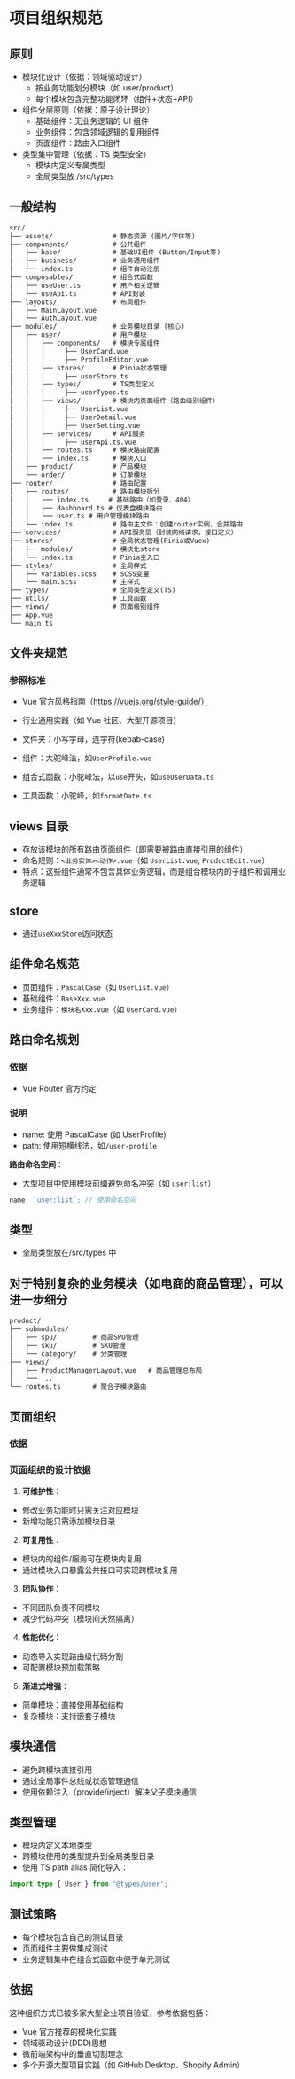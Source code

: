 # 项目组织规范

## 原则

- 模块化设计（依据：领域驱动设计）
  - 按业务功能划分模块（如 user/product）
  - 每个模块包含完整功能闭环（组件+状态+API）
- 组件分层原则（依据：原子设计理论）
  - 基础组件：无业务逻辑的 UI 组件
  - 业务组件：包含领域逻辑的复用组件
  - 页面组件：路由入口组件
- 类型集中管理（依据：TS 类型安全）
  - 模块内定义专属类型
  - 全局类型放 /src/types

## 一般结构

```txt
src/
├── assets/               # 静态资源 (图片/字体等)
├── components/           # 公共组件
│   ├── base/             # 基础UI组件 (Button/Input等)
│   ├── business/         # 业务通用组件
│   └── index.ts          # 组件自动注册
├── composables/          # 组合式函数
│   ├── useUser.ts        # 用户相关逻辑
│   └── useApi.ts         # API封装
├── layouts/              # 布局组件
│   ├── MainLayout.vue
│   └── AuthLayout.vue
├── modules/              # 业务模块目录 (核心)
│   ├── user/             # 用户模块
│   │   ├── components/   # 模块专属组件
│   │   │     ├── UserCard.vue
│   │   │     ├── ProfileEditor.vue
│   │   ├── stores/       # Pinia状态管理
│   │   │     ├── userStore.ts
│   │   ├── types/        # TS类型定义
│   │   │     ├── userTypes.ts
│   │   ├── views/        # 模块内页面组件（路由级别组件）
│   │   │     ├── UserList.vue
│   │   │     ├── UserDetail.vue
│   │   │     ├── UserSetting.vue
│   │   ├── services/     # API服务
│   │   │     ├── userApi.ts.vue
│   │   ├── routes.ts     # 模块路由配置
│   │   ├── index.ts      # 模块入口
│   ├── product/          # 产品模块
│   └── order/            # 订单模块
├── router/               # 路由配置
│   ├── routes/           # 路由模块拆分
│   │   ├── index.ts     # 基础路由（如登录、404）
│   │   ├── dashboard.ts # 仪表盘模块路由
│   │   └── user.ts # 用户管理模块路由
│   └── index.ts          # 路由主文件：创建router实例，合并路由
├── services/             # API服务层（封装网络请求，接口定义）
├── stores/               # 全局状态管理(Pinia或Vuex)
│   ├── modules/          # 模块化store
│   └── index.ts          # Pinia主入口
├── styles/               # 全局样式
│   ├── variables.scss    # SCSS变量
│   └── main.scss         # 主样式
├── types/                # 全局类型定义(TS)
├── utils/                # 工具函数
├── views/                # 页面级别组件
├── App.vue
└── main.ts
```

## 文件夹规范

### 参照标准

- Vue 官方风格指南（https://vuejs.org/style-guide/）
- 行业通用实践（如 Vue 社区、大型开源项目）

- 文件夹：小写字母，连字符(kebab-case)
- 组件：大驼峰法，如`UserProfile.vue`
- 组合式函数：小驼峰法，以`use`开头，如`useUserData.ts`
- 工具函数：小驼峰，如`formatDate.ts`

## views 目录

- 存放该模块的所有路由页面组件（即需要被路由直接引用的组件）
- 命名规则：`<业务实体><动作>.vue`（如 `UserList.vue`, `ProductEdit.vue`）
- 特点：这些组件通常不包含具体业务逻辑，而是组合模块内的子组件和调用业务逻辑

## store

- 通过`useXxxStore`访问状态

## 组件命名规范

- 页面组件：`PascalCase`（如 `UserList.vue`）
- 基础组件：`BaseXxx.vue`
- 业务组件：`模块名Xxx.vue`（如 `UserCard.vue`）

## 路由命名规划

### 依据

- Vue Router 官方约定

### 说明

- name: 使用 PascalCase (如 UserProfile)
- path: 使用短横线法，如`/user-profile`

**路由命名空间**：

- 大型项目中使用模块前缀避免命名冲突（如 `user:list`）

```typescript
name: `user:list`; // 使用命名空间
```

## 类型

- 全局类型放在/src/types 中

## 对于特别复杂的业务模块（如电商的商品管理），可以进一步细分

```txt
product/
├── submodules/
│   ├── spu/         # 商品SPU管理
│   ├── sku/         # SKU管理
│   └── category/    # 分类管理
├── views/
│   ├── ProductManagerLayout.vue   # 商品管理总布局
│   └── ...
└── routes.ts        # 聚合子模块路由

```

## 页面组织

### 依据

### 页面组织的设计依据

1. **可维护性**：

- 修改业务功能时只需关注对应模块
- 新增功能只需添加模块目录

2. **可复用性**：

- 模块内的组件/服务可在模块内复用
- 通过模块入口暴露公共接口可实现跨模块复用

3. **团队协作**：

- 不同团队负责不同模块
- 减少代码冲突（模块间天然隔离）

4. **性能优化**：

- 动态导入实现路由级代码分割
- 可配置模块预加载策略

5. **渐进式增强**：

- 简单模块：直接使用基础结构
- 复杂模块：支持嵌套子模块

## 模块通信

- 避免跨模块直接引用
- 通过全局事件总线或状态管理通信
- 使用依赖注入（provide/inject）解决父子模块通信

## 类型管理

- 模块内定义本地类型
- 跨模块使用的类型提升到全局类型目录
- 使用 TS path alias 简化导入：

```typescript
import type { User } from '@types/user';
```

## 测试策略

- 每个模块包含自己的测试目录
- 页面组件主要做集成测试
- 业务逻辑集中在组合式函数中便于单元测试

## 依据

这种组织方式已被多家大型企业项目验证，参考依据包括：

- Vue 官方推荐的模块化实践
- 领域驱动设计(DDD)思想
- 微前端架构中的垂直切割理念
- 多个开源大型项目实践（如 GitHub Desktop、Shopify Admin）

